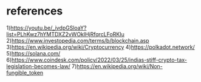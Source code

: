 # references
1)https://youtu.be/_ivdpGSloaY?list=PLhKwz7hYMTDXZ2vWOklHjRfqrcLFoRKIu
2)https://www.investopedia.com/terms/b/blockchain.asp
3)https://en.wikipedia.org/wiki/Cryptocurrency
4)https://polkadot.network/
5)https://solana.com/
6)https://www.coindesk.com/policy/2022/03/25/indias-stiff-crypto-tax-legislation-becomes-law/
7)https://en.wikipedia.org/wiki/Non-fungible_token
